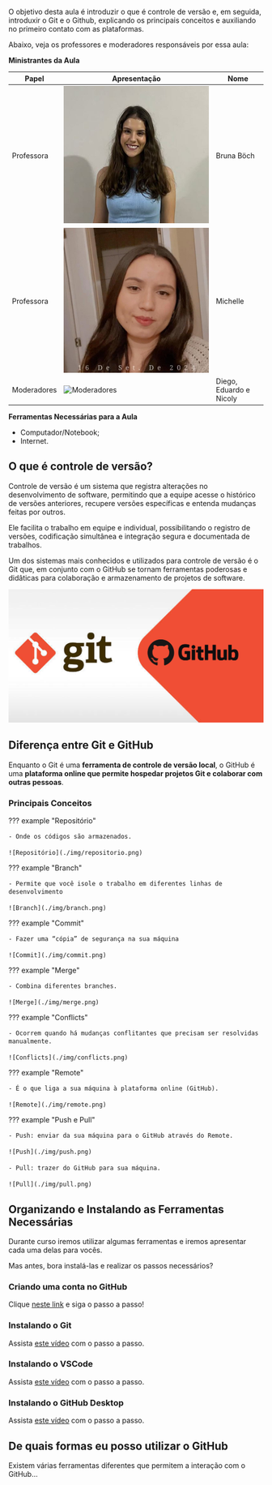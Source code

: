 O objetivo desta aula é introduzir o que é controle de versão e, em seguida, introduxir o Git e o Github, explicando os principais conceitos e auxiliando no primeiro contato com as plataformas.

Abaixo, veja os professores e moderadores responsáveis por essa aula:

**Ministrantes da Aula**

| Papel | Apresentação | Nome |
| ----- | ------------ | ---- |
|Professora|![Bruna Boch](./img/bruna.jpeg)| Bruna Böch|
|Professora|![Michelle](./img/michelle.jpeg)| Michelle |
|Moderadores|![Moderadores](./img/mod.png)| Diego, Eduardo e Nicoly|

**Ferramentas Necessárias para a Aula**

- Computador/Notebook;
- Internet.

## O que é controle de versão?

Controle de versão é um sistema que registra alterações no desenvolvimento de software, permitindo que a equipe acesse o histórico de versões anteriores, recupere versões específicas e entenda mudanças feitas por outros. 

Ele facilita o trabalho em equipe e individual, possibilitando o registro de versões, codificação simultânea e integração segura e documentada de trabalhos. 

Um dos sistemas mais conhecidos e utilizados para controle de versão é o Git que, em conjunto com o GitHub se tornam ferramentas poderosas e didâticas para colaboração e armazenamento de projetos de software.

![Git e GitHub](./img/gitGithub.png)

## Diferença entre Git e GitHub

Enquanto o Git é uma **ferramenta de controle de versão local**, o GitHub é uma **plataforma online que permite hospedar projetos Git e colaborar com outras pessoas**.

### Principais Conceitos

??? example "Repositório"

    - Onde os códigos são armazenados. 

    ![Repositório](./img/repositorio.png)

??? example "Branch"

    - Permite que você isole o trabalho em diferentes linhas de desenvolvimento 

    ![Branch](./img/branch.png)

??? example "Commit"

    - Fazer uma “cópia” de segurança na sua máquina

    ![Commit](./img/commit.png)

??? example "Merge"

    - Combina diferentes branches. 

    ![Merge](./img/merge.png)

??? example "Conflicts"

    - Ocorrem quando há mudanças conflitantes que precisam ser resolvidas manualmente.

    ![Conflicts](./img/conflicts.png)

??? example "Remote"

    - É o que liga a sua máquina à plataforma online (GitHub).

    ![Remote](./img/remote.png)

??? example "Push e Pull"

    - Push: enviar da sua máquina para o GitHub através do Remote.

    ![Push](./img/push.png)

    - Pull: trazer do GitHub para sua máquina.

    ![Pull](./img/pull.png)

## Organizando e Instalando as Ferramentas Necessárias

Durante curso iremos utilizar algumas ferramentas e iremos apresentar cada uma delas para vocês.

Mas antes, bora instalá-las e realizar os passos necessários?

### Criando uma conta no GitHub

Clique [neste link](https://docs.github.com/pt/get-started/start-your-journey/creating-an-account-on-github) e siga o passo a passo!

### Instalando o Git

Assista [este vídeo]() com o passo a passo.

### Instalando o VSCode

Assista [este vídeo]() com o passo a passo.

### Instalando o GitHub Desktop

Assista [este vídeo]() com o passo a passo.

## De quais formas eu posso utilizar o GitHub

Existem várias ferramentas diferentes que permitem a interação com o GitHub...






